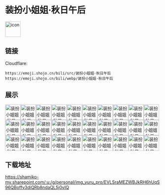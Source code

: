 # 装扮小姐姐·秋日午后
<img src="https://emoji.shojo.cn/bili/src/装扮小姐姐·秋日午后/icon.png" width="50" height="50" alt="icon">

## 链接
Cloudflare:
```
https://emoji.shojo.cn/bili/src/装扮小姐姐·秋日午后
https://emoji.shojo.cn/bili/webp/装扮小姐姐·秋日午后
```
## 展示
<img src="https://emoji.shojo.cn/bili/src/装扮小姐姐·秋日午后/装扮小姐姐·秋日午后-mua.png" width="50" height="50" alt="装扮小姐姐·秋日午后-mua"><img src="https://emoji.shojo.cn/bili/src/装扮小姐姐·秋日午后/装扮小姐姐·秋日午后-V我.png" width="50" height="50" alt="装扮小姐姐·秋日午后-V我"><img src="https://emoji.shojo.cn/bili/src/装扮小姐姐·秋日午后/装扮小姐姐·秋日午后-wink.png" width="50" height="50" alt="装扮小姐姐·秋日午后-wink"><img src="https://emoji.shojo.cn/bili/src/装扮小姐姐·秋日午后/装扮小姐姐·秋日午后-买装扮.png" width="50" height="50" alt="装扮小姐姐·秋日午后-买装扮"><img src="https://emoji.shojo.cn/bili/src/装扮小姐姐·秋日午后/装扮小姐姐·秋日午后-你做得好.png" width="50" height="50" alt="装扮小姐姐·秋日午后-你做得好"><img src="https://emoji.shojo.cn/bili/src/装扮小姐姐·秋日午后/装扮小姐姐·秋日午后-准点下班.png" width="50" height="50" alt="装扮小姐姐·秋日午后-准点下班"><img src="https://emoji.shojo.cn/bili/src/装扮小姐姐·秋日午后/装扮小姐姐·秋日午后-别急.png" width="50" height="50" alt="装扮小姐姐·秋日午后-别急"><img src="https://emoji.shojo.cn/bili/src/装扮小姐姐·秋日午后/装扮小姐姐·秋日午后-哈哈哈.png" width="50" height="50" alt="装扮小姐姐·秋日午后-哈哈哈"><img src="https://emoji.shojo.cn/bili/src/装扮小姐姐·秋日午后/装扮小姐姐·秋日午后-好耶.png" width="50" height="50" alt="装扮小姐姐·秋日午后-好耶"><img src="https://emoji.shojo.cn/bili/src/装扮小姐姐·秋日午后/装扮小姐姐·秋日午后-委屈.png" width="50" height="50" alt="装扮小姐姐·秋日午后-委屈"><img src="https://emoji.shojo.cn/bili/src/装扮小姐姐·秋日午后/装扮小姐姐·秋日午后-害羞.png" width="50" height="50" alt="装扮小姐姐·秋日午后-害羞"><img src="https://emoji.shojo.cn/bili/src/装扮小姐姐·秋日午后/装扮小姐姐·秋日午后-急急急.png" width="50" height="50" alt="装扮小姐姐·秋日午后-急急急"><img src="https://emoji.shojo.cn/bili/src/装扮小姐姐·秋日午后/装扮小姐姐·秋日午后-扮扮糖.png" width="50" height="50" alt="装扮小姐姐·秋日午后-扮扮糖"><img src="https://emoji.shojo.cn/bili/src/装扮小姐姐·秋日午后/装扮小姐姐·秋日午后-抽你.png" width="50" height="50" alt="装扮小姐姐·秋日午后-抽你"><img src="https://emoji.shojo.cn/bili/src/装扮小姐姐·秋日午后/装扮小姐姐·秋日午后-摸头.png" width="50" height="50" alt="装扮小姐姐·秋日午后-摸头"><img src="https://emoji.shojo.cn/bili/src/装扮小姐姐·秋日午后/装扮小姐姐·秋日午后-收到.png" width="50" height="50" alt="装扮小姐姐·秋日午后-收到"><img src="https://emoji.shojo.cn/bili/src/装扮小姐姐·秋日午后/装扮小姐姐·秋日午后-期待.png" width="50" height="50" alt="装扮小姐姐·秋日午后-期待"><img src="https://emoji.shojo.cn/bili/src/装扮小姐姐·秋日午后/装扮小姐姐·秋日午后-比心.png" width="50" height="50" alt="装扮小姐姐·秋日午后-比心"><img src="https://emoji.shojo.cn/bili/src/装扮小姐姐·秋日午后/装扮小姐姐·秋日午后-没问题.png" width="50" height="50" alt="装扮小姐姐·秋日午后-没问题"><img src="https://emoji.shojo.cn/bili/src/装扮小姐姐·秋日午后/装扮小姐姐·秋日午后-猜猜猜.png" width="50" height="50" alt="装扮小姐姐·秋日午后-猜猜猜"><img src="https://emoji.shojo.cn/bili/src/装扮小姐姐·秋日午后/装扮小姐姐·秋日午后-疑问.png" width="50" height="50" alt="装扮小姐姐·秋日午后-疑问"><img src="https://emoji.shojo.cn/bili/src/装扮小姐姐·秋日午后/装扮小姐姐·秋日午后-看看你的.png" width="50" height="50" alt="装扮小姐姐·秋日午后-看看你的"><img src="https://emoji.shojo.cn/bili/src/装扮小姐姐·秋日午后/装扮小姐姐·秋日午后-累了.png" width="50" height="50" alt="装扮小姐姐·秋日午后-累了"><img src="https://emoji.shojo.cn/bili/src/装扮小姐姐·秋日午后/装扮小姐姐·秋日午后-要抱抱.png" width="50" height="50" alt="装扮小姐姐·秋日午后-要抱抱"><img src="https://emoji.shojo.cn/bili/src/装扮小姐姐·秋日午后/装扮小姐姐·秋日午后-记仇.png" width="50" height="50" alt="装扮小姐姐·秋日午后-记仇"><img src="https://emoji.shojo.cn/bili/src/装扮小姐姐·秋日午后/装扮小姐姐·秋日午后-贴贴.png" width="50" height="50" alt="装扮小姐姐·秋日午后-贴贴"><img src="https://emoji.shojo.cn/bili/src/装扮小姐姐·秋日午后/装扮小姐姐·秋日午后-超凶.png" width="50" height="50" alt="装扮小姐姐·秋日午后-超凶"><img src="https://emoji.shojo.cn/bili/src/装扮小姐姐·秋日午后/装扮小姐姐·秋日午后-辛勤搬砖.png" width="50" height="50" alt="装扮小姐姐·秋日午后-辛勤搬砖"><img src="https://emoji.shojo.cn/bili/src/装扮小姐姐·秋日午后/装扮小姐姐·秋日午后-达咩.png" width="50" height="50" alt="装扮小姐姐·秋日午后-达咩"><img src="https://emoji.shojo.cn/bili/src/装扮小姐姐·秋日午后/装扮小姐姐·秋日午后-那我呢？.png" width="50" height="50" alt="装扮小姐姐·秋日午后-那我呢？">

## 下载地址

https://shamiko-my.sharepoint.com/:u:/g/personal/img_yuru_pro/EVLSraMEZWBJkRH6hUqS96QBoffv3diQRb8ndaQL5j0vIQ